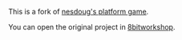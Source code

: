 
This is a fork of [nesdoug's platform game](https://nesdoug.com/2018/09/05/20-platformer-again/).

You can open the original project in
[8bitworkshop](http://8bitworkshop.com/redir.html?platform=nes&githubURL=https://github.com/sehugg/25_Platform5&file=platformer5.c).

